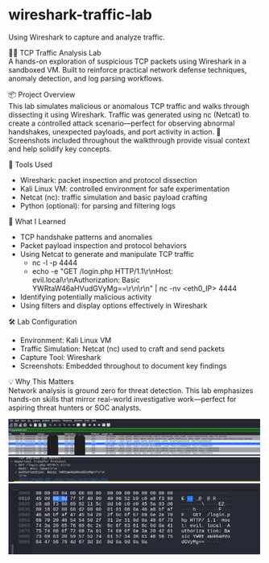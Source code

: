 # wireshark-traffic-lab
Using Wireshark to capture and analyze traffic.

🕵️‍♂️ TCP Traffic Analysis Lab <br>
A hands-on exploration of suspicious TCP packets using Wireshark in a sandboxed VM.
Built to reinforce practical network defense techniques, anomaly detection, and log parsing workflows.

📦 Project Overview <br>
This lab simulates malicious or anomalous TCP traffic and walks through dissecting it using Wireshark. Traffic was generated using nc (Netcat) to create a controlled attack scenario—perfect for observing abnormal handshakes, unexpected payloads, and port activity in action.
📸 Screenshots included throughout the walkthrough provide visual context and help solidify key concepts.

🔧 Tools Used
- Wireshark: packet inspection and protocol dissection
- Kali Linux VM: controlled environment for safe experimentation
- Netcat (nc): traffic simulation and basic payload crafting
- Python (optional): for parsing and filtering logs

🎯 What I Learned
- TCP handshake patterns and anomalies
- Packet payload inspection and protocol behaviors
- Using Netcat to generate and manipulate TCP traffic
    - nc -l -p 4444
    - echo -e "GET /login.php HTTP/1.1\r\nHost: evil.local\r\nAuthorization: Basic YWRtaW46aHVudGVyMg==\r\n\r\n" | nc -nv <eth0_IP> 4444
- Identifying potentially malicious activity
- Using filters and display options effectively in Wireshark

🛠️ Lab Configuration
- Environment: Kali Linux VM
- Traffic Simulation: Netcat (nc) used to craft and send packets
- Capture Tool: Wireshark
- Screenshots: Embedded throughout to document key findings


💡 Why This Matters <br>
Network analysis is ground zero for threat detection. This lab emphasizes hands-on skills that mirror real-world investigative work—perfect for aspiring threat hunters or SOC analysts.

<img src="Wireshark1.png" width="500">
<img src="Wireshark2.png" width="500">
<img src="Wireshark3.png" width="500">
